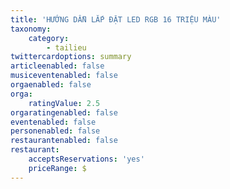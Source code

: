 ```yaml
---
title: 'HƯỚNG DẪN LẮP ĐẶT LED RGB 16 TRIỆU MÀU'
taxonomy:
    category:
        - tailieu
twittercardoptions: summary
articleenabled: false
musiceventenabled: false
orgaenabled: false
orga:
    ratingValue: 2.5
orgaratingenabled: false
eventenabled: false
personenabled: false
restaurantenabled: false
restaurant:
    acceptsReservations: 'yes'
    priceRange: $
---
```


